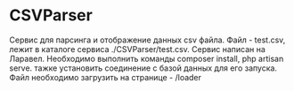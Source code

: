 # CSVParser

Сервис для парсинга и отображение данных csv файла.
Файл - test.csv, лежит в каталоге сервиса ./CSVParser/test.csv.
Сервис написан на Ларавел. Необходимо выполнить команды composer install, php artisan serve.
тажке установить соединение с базой данных для его запуска.
Файл необходимо загрузить на странице - /loader


